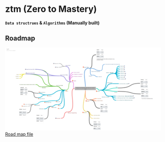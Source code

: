 # ztm (Zero to Mastery)
 **`Data structrues`  &amp; `Algorithms` (Manually built)**
 ## Roadmap
 ![Image of Roadmap](roadmap.png)
[Road map file](roadmap.pdf)